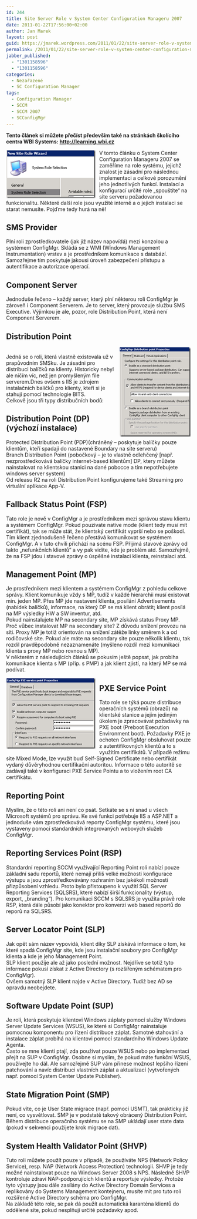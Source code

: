 ```yaml
---
id: 244
title: Site Server Role v System Center Configuration Manageru 2007
date: 2011-01-22T17:56:00+02:00
author: Jan Marek
layout: post
guid: https://jmarek.wordpress.com/2011/01/22/site-server-role-v-system-center-configuration-manageru-2007/
permalink: /2011/01/22/site-server-role-v-system-center-configuration-manageru-2007/
jabber_published:
  - "1301158596"
  - "1301158596"
categories:
  - Nezařazené
  - SC Configuration Manager
tags:
  - Configuration Manager
  - SCCM
  - SCCM 2007
  - SCConfigMgr
---
```

**Tento článek si můžete přečíst především také na stránkách školícího centra WBI Systems: <http://learning.wbi.cz>**

[<img style="background-image:none;padding-left:0;padding-right:0;display:inline;float:left;padding-top:0;border:0;margin:0 10px 0 0;" title="1_6F99E53E" src="/wp-content/uploads/2011/03/1_6f99e53e_thumb.png" border="0" alt="1_6F99E53E" width="244" height="132" align="left" />](/wp-content/uploads/2011/03/1_6f99e53e.png)V tomto článku o System Center Configuration Manageru 2007 se zaměříme na role systému, jejichž znalost je zásadní pro následnou implementaci a celkové porozumění jeho jednotlivých funkcí. Instalací a konfigurací určité role „spouštíte“ na site serveru požadovanou funkcionalitu. Některé další role jsou využité interně a o jejich instalaci se starat nemusíte. Pojďme tedy hurá na ně!

## SMS Provider

Plní roli zprostředkovatele (jak již název napovídá) mezi konzolou a systémem ConfigMgr. Skládá se z WMI (Wíndows Management Instrumentation) vrstev a je prostředníkem komunikace s databází. Samozřejme tím poskytuje jakousi úroveň zabezpečení přístupu a autentifikace a autorizace operací.

## Component Server

Jednoduše řečeno – každý server, který plní některou roli ConfigMgr je zároveň i Component Serverem. Je to server, který provozuje službu SMS Executive. Výjimkou je ale, pozor, role Distribution Point, která není Component Serverem.

## Distribution Point

[<img style="background-image:none;padding-left:0;padding-right:0;display:inline;float:right;padding-top:0;border-width:0;margin:0 0 0 10px;" title="2_6F99E53E" src="/wp-content/uploads/2011/03/2_6f99e53e_thumb.png" border="0" alt="2_6F99E53E" width="194" height="244" align="right" />](/wp-content/uploads/2011/03/2_6f99e53e.png)  
Jedná se o roli, která vlastně existovala už v prapůvodním SMSku. Je zásadni pro distribuci balíčků na klienty. Historicky nebyl ale ničím víc, než jen promyšleným file serverem.Dnes ovšem s IIS je zdrojem instalačních balíčků pro klienty, kteří si je stahují pomocí technologie BITS.  
Celkově jsou tři typy distribučních bodů:

## Distribution Point (DP) (výchozí instalace)

Protected Distribution Point (PDP)(chráněný – poskytuje balíčky pouze klientům, kteří spadají do nastavené Boundary na site serveru)  
Branch Distribution Point (pobočkový &#8211; je to vlastně odlehčený [např. nezprostředkovává balíčky internet-based klientům] DP, ktery můžete nainstalovat na klientskou stanici na dané pobocce a tím nepotřebujete windows server system)  
Od releasu R2 na roli Distribution Point konfigurujeme také Streaming pro virtuální aplikace App-V.

## Fallback Status Point (FSP)

Tato role je nově v ConfigMgr a je prostředníkem mezi správou stavu klientu a systémem ConfigMgr. Pokud pouzivate native mode (klient tedy musí mít certifikát), tak se může stát, že klientský certifikát vyprší nebo se poškodí. Tím klient zjednodušeně řečeno přestává komunikovat se systémem ConfigMgr. A v tuto chvíli přichází na scénu FSP. Přijímá stavové zprávy od takto „nefunkčních klientů“ a vy pak vidíte, kde je problém atd. Samozřejmě, že na FSP jdou i stavové zprávy o úspěšné instalaci klienta, reinstalaci atd.

## Management Point (MP)

Je prostřednikem mezi klientem a systémem ConfigMgr z pohledu celkove správy. Klient komunikuje vždy s MP, tudíž v každé hierarchii musí existovat min. jeden MP. Přes MP jde nastavení klienta, posílání Advertisements (nabídek balíčků), informace, na který DP se má klient obrátit; klient posílá na MP výsledky HW a SW inventur, atd.  
Pokud nainstalujete MP na secondary site, MP získává status Proxy MP. Proč vůbec instalovat MP na secondary site? Z důvodu snížení provozu na síti. Proxy MP je totiž orientován na snížení zátěže linky směrem k a od rodičovské site. Pokud ale máte na secondary site pouze několik klientu, tak rozdíl pravděpodobně nezaznamenáte (myšleno rozdíl mezi komunikací klienta s proxy MP nebo rovnou s MP).  
V některém z následujících článků se pokusím ještě popsat, jak probiha komunikace klienta s MP (příp. s PMP) a jak klient zjistí, na který MP se má podívat.

[<img style="background-image:none;padding-left:0;padding-right:0;display:inline;float:left;padding-top:0;border:0;margin:0 10px 0 0;" title="3_6F99E53E" src="/wp-content/uploads/2011/03/3_6f99e53e_thumb.png" border="0" alt="3_6F99E53E" width="244" height="194" align="left" />](/wp-content/uploads/2011/03/3_6f99e53e.png)

## PXE Service Point

Tato role se týká pouze distribuce operačních systémů (obrazů) na klientské stanice a jejím jediným úkolem je zpracovávat požadavky na PXE boot (Preboot Execution Environment boot). Požadavky PXE je ochoten ConfigMgr obsluhovat pouze z autentifikovných klientů a to s využitím certifikátů. V případě režimu site Mixed Mode, lze využít buď Self-Signed Certificate nebo certifikát vydaný důvěryhodnou certifikační autoritou. Informace o této autoritě se zadávají také v konfiguraci PXE Service Pointu a to vložením root CA certifikátu.

## Reporting Point

Myslím, že o této roli ani není co psát. Setkáte se s ní snad u všech Microsoft systémů pro správu. Ke své funkci potřebuje IIS a ASP.NET a jednoduše vám zprostředkovává reporty ConfigMgr systému, které jsou vystaveny pomocí standardních integrovaných webových služeb ConfigMgr.

## Reporting Services Point (RSP)

Standardní reporting SCCM využívající Reporting Point roli nabízí pouze základní sadu reportů, které nemají příliš velké možnosti konfigurace výstupu a jsou zprostředkovávány rozhraním bez jakékoli možnosti přizpůsobení vzhledu. Proto bylo přistoupeno k využití SQL Server Reporting Services (SQLSRS), které nabízí širší funkcionality (výstup, export, „branding“). Pro komunikaci SCCM s SQLSRS je využita právě role RSP, která dále působí jako konektor pro konverzi web based reportů do reporů na SQLSRS.

## Server Locator Point (SLP)

Jak opět sám název vypovídá, klient díky SLP získává informace o tom, ke které spadá ConfigMgr site, kde jsou instalační soubory pro ConfigMgr klienta a kde je jeho Management Point.  
SLP klient použije ale až jako poslední možnost. Nejdříve se totiž tyto informace pokusí získat z Active Directory (s rozšířeným schématem pro ConfigMgr).  
Ovšem samotný SLP klient najde v Active Directory. Tudíž bez AD se opravdu neobejdete.

## Software Update Point (SUP)

Je rolí, která poskytuje klientovi Windows záplaty pomocí služby Windows Server Update Services (WSUS), ke které si ConfigMgr nainstaluje pomocnou komponentu pro řízení distribuce záplat. Samotné stahování a instalace záplat probíhá na klientovi pomocí standardního Windows Update Agenta.  
Často se mne klienti ptají, zda používat pouze WSUS nebo po implementaci přejít na SUP v ConfigMgr. Osobne si myslím, že pokud máte funkční WSUS, používejte ho dál. Ale samozřejmě SUP vám přinese možnost lepšího řízení patchování a navíc distribuci vlastních záplat a aktualizací (vytvořených např. pomocí System Center Update Publisher).

## State Migration Point (SMP)

Pokud víte, co je User State migrace (např. pomocí USMT), tak prakticky již není, co vysvětlovat. SMP je v podstatě takový obrácený Distribution Point. Během distribuce operačního systému se na SMP ukládají user state data (pokud v sekvenci použijete krok migrace dat).

## System Health Validator Point (SHVP)

Tuto roli můžete použít pouze v případě, že používáte NPS (Network Policy Service), resp. NAP (Network Access Protection) technologii. SHVP je tedy možné nainstalovat pouze na Windows Server 2008 s NPS. Následně SHVP kontroluje zdraví NAP-podporujících klientů a reportuje výsledky. Protože tyto výstupy jsou dále zasílány do Active Directory Domain Services a replikovány do Systems Management kontejneru, musíte mít pro tuto roli rozšířené Active Directory schéma pro ConfigMgr.  
Na základě této role, se pak dá použít automatická karanténa klientů do oddělené site, pokud nesplňují určité požadavky apod.
